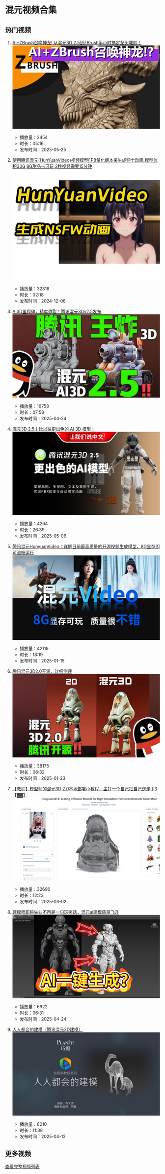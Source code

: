 # 混元视频合集

## 热门视频

1. [AI+ZBrush召唤神龙! 从混元3D 2.5到ZBrush半小时搞定龙头雕刻！](https://www.bilibili.com/video/av114567967409756)  
   ![封面](images0/698f7e14cabe494da81de6d4c55177e7074141ed.jpg)  
   - 播放量：2454
   - 时长：05:16
   - 发布时间：2025-05-25

2. [使用腾讯混元(HunYuanVideo)视频模型FP8量化版本来生成绅士动画,模型体积30G,8G甜品卡可玩,2秒视频需要15分钟](https://www.bilibili.com/video/av113617102050637)  
   ![封面](images0/04c5224a6e1f0cb9a119532c1afb5a32915f855e.jpg)  
   - 播放量：32316
   - 时长：02:18
   - 发布时间：2024-12-08

3. [AI3D里程碑，精度炸裂！腾讯混元3Dv2.5发布](https://www.bilibili.com/video/av114390481242484)  
   ![封面](images0/2d6bda81fb49b45960e2028fb58e1b75eb34b4ef.jpg)  
   - 播放量：16758
   - 时长：07:58
   - 发布时间：2025-04-24

4. [混元3D 2.5丨比以往更出色的 AI 3D 模型！](https://www.bilibili.com/video/av114460140440012)  
   ![封面](images0/5cad02caa6e383116a93b4a7e95b58a046ab86eb.jpg)  
   - 播放量：4264
   - 时长：26:39
   - 发布时间：2025-05-06

5. [腾讯混元HunyuanVideo：详解目前最高质量的开源视频生成模型，8G显存即可流畅运行](https://www.bilibili.com/video/av113826632631149)  
   ![封面](images0/cf0955ce9c18ea47c6298badedfb3efa6465f34d.jpg)  
   - 播放量：42119
   - 时长：18:19
   - 发布时间：2025-01-15

6. [腾讯混元3D2.0开源，详细测评](https://www.bilibili.com/video/av113878591605274)  
   ![封面](images0/ac8da7ed31be8ea0868ae61d5c54e34b49a05581.jpg)  
   - 播放量：38175
   - 时长：06:32
   - 发布时间：2025-01-23

7. [【教程】模型师的混元3D 2.0本地部署小教程，主打一个自己把自己送走 (¦3【▓▓】](https://www.bilibili.com/video/av114092299780370)  
   ![封面](images0/0553e563ca4be52d1d1cb328cfeba7d11a001382.jpg)  
   - 播放量：32690
   - 时长：12:23
   - 发布时间：2025-03-02

8. [建模师即将失业不再是一句玩笑话，混元ai建模质量飞升](https://www.bilibili.com/video/av114393350211931)  
   ![封面](images0/f92f22cc5060213633e212eee9a1f6f4a67be0eb.jpg)  
   - 播放量：6922
   - 时长：06:31
   - 发布时间：2025-04-24

9. [人人都会的建模（腾讯混元3D建模）](https://www.bilibili.com/video/av114322349035614)  
   ![封面](images0/f6747644587ac23d156ca1e032f97159281e1589.jpg)  
   - 播放量：8210
   - 时长：11:38
   - 发布时间：2025-04-12

## 更多视频

[查看完整视频列表](https://www.bilibili.com/search?keyword=混元)